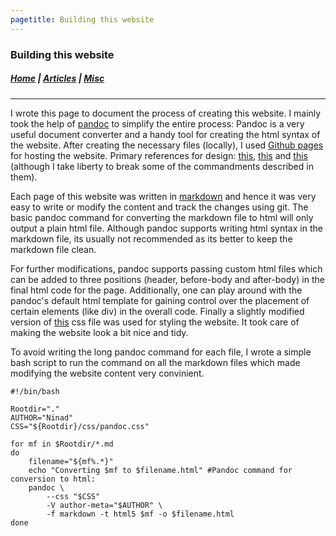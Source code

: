 ```yaml
---
pagetitle: Building this website
---
```


### Building this website 

##### [Home](index.html) |  [Articles](articles.html) | [Misc](misc.html) 

---

I wrote this page to document the process of creating this website.
I mainly took the help of [pandoc](https://pandoc.org/) to simplify the entire process:
Pandoc is a very useful document converter and a handy tool for creating the 
html syntax of the website. 
After creating the necessary files (locally), I used 
[Github pages](https://pages.github.com/) for hosting the website. 
Primary references for design: 
[this](http://bettermotherfuckingwebsite.com/), 
[this](https://bestmotherfucking.website/) and 
[this](https://thebestmotherfucking.website/) (although I take
liberty to break 
some of the commandments described in them).

Each page of this website was written in [markdown](http://pandoc.org/MANUAL.html#pandocs-markdown)
and hence it was very easy to
write or modify the content and track the changes using git. 
The basic pandoc command for converting the markdown 
file to html will only output a plain html file. 
Although pandoc supports writing html syntax in the markdown file,
its usually not recommended as its better to keep the markdown file clean.

For further modifications, pandoc supports passing 
custom html files which can be added
to three positions (header, before-body and after-body) in the final html code 
for the page. Additionally, one can play around with the pandoc's default html 
template 
for gaining control over the placement of certain elements (like div) in the 
overall code. Finally a slightly modified version of [this](https://gist.github.com/killercup/5917178) 
css file was used for styling the website. It took care of making the 
website look a bit nice and tidy.

To avoid writing the long pandoc command for each file, I wrote a simple bash 
script to run the command on all the markdown files which made
modifying the website content very convinient.

~~~
#!/bin/bash

Rootdir="."
AUTHOR="Ninad"
CSS="${Rootdir}/css/pandoc.css"

for mf in $Rootdir/*.md
do
	filename="${mf%.*}"
	echo "Converting $mf to $filename.html" #Pandoc command for conversion to html:		
	pandoc \
        --css "$CSS"
		-V author-meta="$AUTHOR" \
		-f markdown -t html5 $mf -o $filename.html		
done	
~~~


